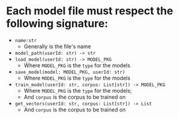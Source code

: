 # Each model file **must** respect the following signature:

* `name:str`
  * Generally is the file's name
* `model_path(userId: str) -> str`
* `load_model(userId: str) -> MODEL_PKG`
  * Where `MODEL_PKG` is the `type` for the models
* `save_model(model: MODEL_PKG, userId: str)`
  * Where `MODEL_PKG` is the `type` for the models
* `train_model(userId: str, corpus: List[str]) -> MODEL_PKG`
  * Where `MODEL_PKG` is the `type` for the models;
  * And `corpus` is the corpus to be trained on
* `get_vectors(userId: str, corpus: List[str]) -> List`
  * And `corpus` is the corpus to be trained on